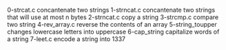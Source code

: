 0-strcat.c
concantenate two strings
1-strncat.c
concantenate two strings that will use at most n bytes
2-strncat.c
copy a string
3-strcmp.c
compare two string
4-rev_array.c
reverse the contents of an array
5-string_toupper
changes lowercase letters into uppercase
6-cap_string
capitalize words of a string
7-leet.c
encode a string into 1337
